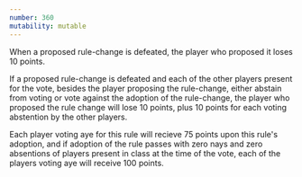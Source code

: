 ```yaml
---
number: 360
mutability: mutable
---
```


When a proposed rule-change is defeated, the player who proposed it loses 10 points.

If a proposed rule-change is defeated and each of the other players present for the vote, besides the player proposing the rule-change, either abstain from voting or vote against the adoption of the rule-change, the player who proposed the rule change will lose 10 points, plus 10 points for each voting abstention by the other players.

Each player voting aye for this rule will recieve 75 points upon this rule's adoption, and if adoption of the rule passes with zero nays and zero absentions of players present in class at the time of the vote, each of the players voting aye will receive 100 points. 
